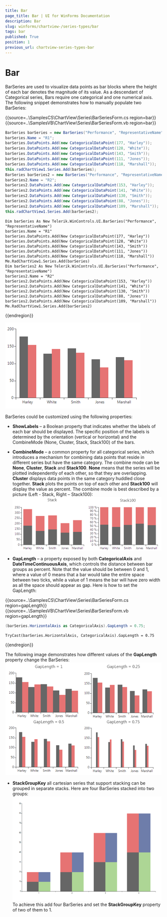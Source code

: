```yaml
---
title: Bar
page_title: Bar | UI for WinForms Documentation
description: Bar
slug: winforms/chartview-/series-types/bar
tags: bar
published: True
position: 1
previous_url: chartview-series-types-bar
---
```


# Bar

BarSeries are used to visualize data points as bar blocks where the height of each bar denotes the magnitude of its value. As a descendant of Categorical series, Bars require one categorical and one numerical axis. The following snippet demonstrates how to manually populate two BarSeries: 

{{source=..\SamplesCS\ChartView\Series\BarSeriesForm.cs region=bar}} 
{{source=..\SamplesVB\ChartView\Series\BarSeriesForm.vb region=bar}} 

````C#
BarSeries barSeries = new BarSeries("Performance", "RepresentativeName");
barSeries.Name = "R1";
barSeries.DataPoints.Add(new CategoricalDataPoint(177, "Harley"));
barSeries.DataPoints.Add(new CategoricalDataPoint(128, "White"));
barSeries.DataPoints.Add(new CategoricalDataPoint(143, "Smith"));
barSeries.DataPoints.Add(new CategoricalDataPoint(111, "Jones"));
barSeries.DataPoints.Add(new CategoricalDataPoint(118, "Marshall")); 
this.radChartView1.Series.Add(barSeries);
BarSeries barSeries2 = new BarSeries("Performance", "RepresentativeName");
barSeries2.Name = "R2";
barSeries2.DataPoints.Add(new CategoricalDataPoint(153, "Harley"));
barSeries2.DataPoints.Add(new CategoricalDataPoint(141, "White"));
barSeries2.DataPoints.Add(new CategoricalDataPoint(130, "Smith"));
barSeries2.DataPoints.Add(new CategoricalDataPoint(88, "Jones"));
barSeries2.DataPoints.Add(new CategoricalDataPoint(109, "Marshall"));
this.radChartView1.Series.Add(barSeries2);

````
````VB.NET
Dim barSeries As New Telerik.WinControls.UI.BarSeries("Performance", "RepresentativeName")
barSeries.Name = "R1"
barSeries.DataPoints.Add(New CategoricalDataPoint(177, "Harley"))
barSeries.DataPoints.Add(New CategoricalDataPoint(128, "White"))
barSeries.DataPoints.Add(New CategoricalDataPoint(143, "Smith"))
barSeries.DataPoints.Add(New CategoricalDataPoint(111, "Jones"))
barSeries.DataPoints.Add(New CategoricalDataPoint(118, "Marshall"))
Me.RadChartView1.Series.Add(barSeries)
Dim barSeries2 As New Telerik.WinControls.UI.BarSeries("Performance", "RepresentativeName")
barSeries2.Name = "R2"
barSeries2.DataPoints.Add(New CategoricalDataPoint(153, "Harley"))
barSeries2.DataPoints.Add(New CategoricalDataPoint(141, "White"))
barSeries2.DataPoints.Add(New CategoricalDataPoint(130, "Smith"))
barSeries2.DataPoints.Add(New CategoricalDataPoint(88, "Jones"))
barSeries2.DataPoints.Add(New CategoricalDataPoint(109, "Marshall"))
Me.RadChartView1.Series.Add(barSeries2)

````

{{endregion}} 


![chartview-series-types-bar 001](images/chartview-series-types-bar001.png)

BarSeries could be customized using the following properties:
        

* __ShowLabels__ – a Boolean property that indicates whether the labels of each bar should be displayed. The specific position of the labels is determined by the orientation (vertical or horizontal) and the CombineMode (None, Cluster, Stack, Stack100) of the bars.
            

* __CombineMode__ – a common property for all categorical series, which introduces a mechanism for combining data points that reside in different series but have the same category. The combine mode can be __None__, __Cluster__, __Stack__ and __Stack100__. __None__ means that the series will be plotted independently of each other, so that they are overlapping. __Cluster__ displays data points in the same category  huddled close together. __Stack__ plots the points on top of each other and __Stack100__ will display the value as percent. The combine mode is best described by a picture (Left - Stack, Right – Stack100): ![chartview-series-types-bar 002](images/chartview-series-types-bar002.png)

* __GapLength__ – a property exposed by both __CategoricalAxis__ and __DateTimeContinuousAxis__, which controls the distance between bar groups as percent. Note that the value should be between 0 and 1, where a value of 0 means that a bar would take the entire space between two ticks, while a value of 1 means the bar will have zero width as all the space should appear as gap. Here is how to set the GapLength: 

{{source=..\SamplesCS\ChartView\Series\BarSeriesForm.cs region=gapLength}} 
{{source=..\SamplesVB\ChartView\Series\BarSeriesForm.vb region=gapLength}} 

````C#
(barSeries.HorizontalAxis as CategoricalAxis).GapLength = 0.75;

````
````VB.NET
TryCast(barSeries.HorizontalAxis, CategoricalAxis).GapLength = 0.75

````

{{endregion}} 


The following image demonstrates how different values of the __GapLength__ property change the BarSeries:
![chartview-series-types-bar 003](images/chartview-series-types-bar003.png)

* __StackGroupKey__ all cartesian series that support stacking can be grouped in separate stacks. Here are four BarSeries stacked into two groups:
![chartview-series-types-bar 004](images/chartview-series-types-bar004.png)To achieve this add four BarSeries and set the __StackGroupKey__ property of two of them to 1.
            
